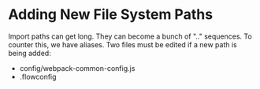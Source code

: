 # Adding New File System Paths
Import paths can get long. They can become a bunch of ".." sequences. To counter this, we have aliases. Two files must be edited if a new path is being added:
* config/webpack-common-config.js
* .flowconfig